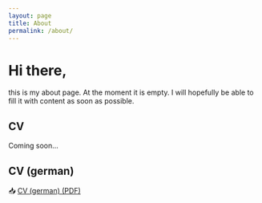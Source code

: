 ```yaml
---
layout: page
title: About
permalink: /about/
---
```


# Hi there,

this is my about page. At the moment it is empty. I will hopefully be able to fill it with content as soon as possible.

## CV
Coming soon...

## CV (german)
<object data="/downloads/cv/cv-ger.pdf" width="100%" height="600" type='application/pdf'></object>

📥 [CV (german) (PDF)](/downloads/cv/cv-ger.pdf)